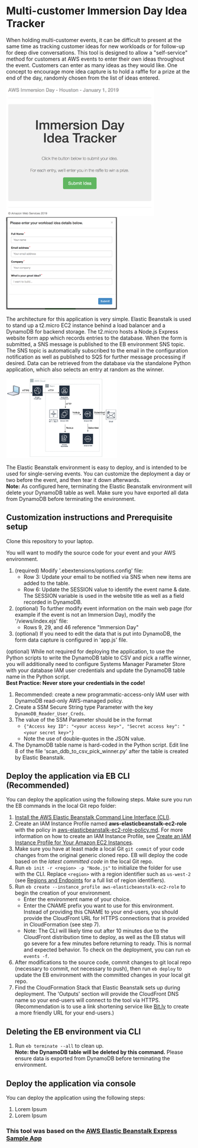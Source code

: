# Multi-customer Immersion Day Idea Tracker
When holding multi-customer events, it can be difficult to present at the same time as tracking customer ideas for new workloads or for follow-up for deep dive conversations.  This tool is designed to allow a "self-service" method for customers at AWS events to enter their own ideas throughout the event.  Customers can enter as many ideas as they would like.  One concept to encourage more idea capture is to hold a raffle for a prize at the end of the day, randomly chosen from the list of ideas entered.  

<img src="misc/homepage.png" alt="Home Page" width="400"/>

<img src="misc/form.png" alt="Entry Form" width="300"/>


The architecture for this application is very simple.  Elastic Beanstalk is used to stand up a t2.micro EC2 instance behind a load balancer and a DynamoDB for backend storage.  The t2.micro hosts a Node.js Express website form app which records entries to the database.  When the form is submitted, a SNS message is published to the EB environment SNS topic.  The SNS topic is automatically subscribed to the email in the configuration notification as well as published to SQS for further message processing if desired.  Data can be retrieved from the database via the standalone Python application, which also selects an entry at random as the winner.

<img src="misc/MCID_Opp_Arch.png" alt="Architecture" width="300"/>

The Elastic Beanstalk environment is easy to deploy, and is intended to be used for single-serving events.  You can customize the deployment a day or two before the event, and then tear it down afterwards.  
**Note:** As configured here, terminating the Elastic Beanstalk environment will delete your DynamoDB table as well.  Make sure you have exported all data from DynamoDB before terminating the environment.


## Customization instructions and Prerequisite setup
Clone this repository to your laptop.

You will want to modify the source code for your event and your AWS environment.
  1. (required) Modify '.ebextensions/options.config' file:
     * Row 3: Update your email to be notified via SNS when new items are added to the table.
     * Row 6: Update the SESSION value to identify the event name & date.  The SESSION variable is used in the website title as well as a field recorded in DynamoDB.
  2. (optional) To further modify event information on the main web page (for example if the event is not an Immersion Day), modify the '/views/index.ejs' file:
     * Rows 9, 29, and 46 reference "Immersion Day"
  3. (optional) If you need to edit the data that is put into DynamoDB, the form data capture is configured in 'app.js' file.

(optional) While not required for deploying the application, to use the Python scripts to write the DynamoDB table to CSV and pick a raffle winner, you will additionally need to configure Systems Manager Parameter Store with your database IAM user credentials and update the DynamoDB table name in the Python script.  
**Best Practice: Never store your credentials in the code!**
  1. Recommended: create a new programmatic-access-only IAM user with DynamoDB read-only AWS-managed policy.
  2. Create a SSM Secure String type Parameter with the key `DynamoDB_Reader_User_Creds`.
  3. The value of the SSM Parameter should be in the format
     * `{"Access key ID": "<your access key>", "Secret access key": "<your secret key>"}`
     * Note the use of double-quotes in the JSON value.
  4. The DynamoDB table name is hard-coded in the Python script.  Edit line 8 of the file 'scan_ddb_to_csv_pick_winner.py' after the table is created by Elastic Beanstalk.


## Deploy the application via EB CLI (Recommended)
You can deploy the application using the following steps.  Make sure you run the EB commands in the local Git repo folder:
  1. [Install the AWS Elastic Beanstalk Command Line Interface (CLI)](http://docs.aws.amazon.com/elasticbeanstalk/latest/dg/eb-cli3-install.html).
  2. Create an IAM Instance Profile named **aws-elasticbeanstalk-ec2-role** with the policy in [aws-elasticbeanstalk-ec2-role-policy.md](aws-elasticbeanstalk-ec2-role-policy.md). For more information on how to create an IAM Instance Profile, see [Create an IAM Instance Profile for Your Amazon EC2 Instances](https://docs.aws.amazon.com/codedeploy/latest/userguide/how-to-create-iam-instance-profile.html).
  3. Make sure you have at least made a local Git `git commit` of your code changes from the original generic cloned repo.  EB will deploy the code based on the *latest committed code* in the local Git repo.
  4. Run `eb init -r <region> -p "Node.js"` to initialize the folder for use with the CLI. Replace `<region>` with a region identifier such as `us-west-2` (see [Regions and Endpoints](https://docs.amazonaws.cn/en_us/general/latest/gr/rande.html#elasticbeanstalk_region) for a full list of region identifiers).
  5. Run `eb create --instance_profile aws-elasticbeanstalk-ec2-role` to begin the creation of your environment.
     * Enter the environment name of your choice.
     * Enter the CNAME prefix you want to use for this environment.  Instead of providing this CNAME to your end-users, you should provide the CloudFront URL for HTTPS connections that is provided in CloudFormation (see step 7).
     * Note: The CLI will likely time out after 10 minutes due to the CloudFront distribution time to deploy, as well as the EB status will go severe for a few minutes before returning to ready.  This is normal and expected behavior.  To check on the deployment, you can run `eb events -f`.
  6. After modifications to the source code, commit changes to git local repo (necessary to commit, not necessary to push), then run `eb deploy` to update the EB environment with the committed changes in your local git repo.
  7. Find the CloudFormation Stack that Elastic Beanstalk sets up during deployment.  The 'Outputs' section will provide the CloudFront DNS name so your end-users will connect to the tool via HTTPS.  (Recommendation is to use a link shortening service like [Bit.ly](http://bit.ly) to create a more friendly URL for your end-users.)

## Deleting the EB environment via CLI
  1. Run `eb terminate --all` to clean up.  
  **Note: the DynamoDB table will be deleted by this command.**  Please ensure data is exported from DynamoDB before terminating the environment.



## Deploy the application via console
You can deploy the application using the following steps:
  1. Lorem Ipsum
  2. Lorem Ipsum

### This tool was based on the [AWS Elastic Beanstalk Express Sample App](https://github.com/aws-samples/eb-node-express-sample)
